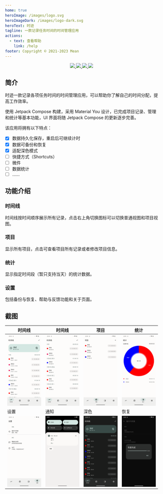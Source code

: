 ```yaml
---
home: true
heroImage: /images/logo.svg
heroImageDark: /images/logo-dark.svg
heroText: 时迹
tagline: 一款记录任务时间的时间管理应用
actions:
  - text: 查看帮助
    link: /help
footer: Copyright © 2021-2023 Mean
---
```


<p align="center">
  <a href="https://developer.android.google.cn/jetpack/compose" alt="Jetpack Compose">
    <img src="https://img.shields.io/badge/Jetpack%20Compose-1.3.3-brightgreen?logo=android" />
  </a>
  <a href="https://android-arsenal.com/api?level=21" alt="API">
    <img src="https://img.shields.io/badge/API-21%2B-blue?logo=android" />
  </a>
  <a href="https://github.com/MeanZhang/Traclock/actions/workflows/android.yml"  alt="Android CI">
    <img src="https://github.com/MeanZhang/Traclock/actions/workflows/android.yml/badge.svg" />
  </a>
  <a href="https://github.com/MeanZhang/Traclock/releases"  alt="GitHub release">
    <img src="https://img.shields.io/github/v/release/MeanZhang/Traclock?sort=semver">
  </a>
</p>

## 简介

时迹一款记录各项任务时间的时间管理应用，可以帮助你了解自己的时间分配，提高工作效率。

使用 Jetpack Compose 构建，采用 Material You 设计，已完成项目记录、管理和统计等基本功能，UI 界面将随 Jetpack Compose 的更新逐步完善。

该应用将拥有以下特点：

- [x] 数据持久化保存，重启后可继续计时
- [x] 数据可备份和恢复
- [x] 适配深色模式
- [ ] 快捷方式（Shortcuts）
- [ ] 微件
- [ ] 数据统计
- [ ] ……

## 功能介绍

### 时间线

时间线按时间顺序展示所有记录，点击右上角切换图标可以切换普通视图和项目视图。

### 项目

显示所有项目，点击可查看项目所有记录或者修改项目信息。

### 统计

显示指定时间段（暂只支持当天）的统计数据。

### 设置

包括备份与恢复、帮助与反馈功能和关于页面。

## 截图

| 时间线                                                       | 时间线                                                       | 项目                                                      | 统计                                                         |
| ------------------------------------------------------------ | ------------------------------------------------------------ | --------------------------------------------------------- | ------------------------------------------------------------ |
| ![timeline-detail](images/ui/timeline-detail.png) | ![timeline](images/ui/timeline.png)    | ![projects](images/ui/projects.png) | ![statistics](images/ui/statistics.png) |
| 设置                                                         | 通知                                                         | 深色                                                      | 恢复                                                         |
| ![settings](images/ui/settings.png)    | ![notification](images/ui/notification.png) | ![dark](images/ui/dark.png)         | ![restore](images/ui/restore.png)      |
